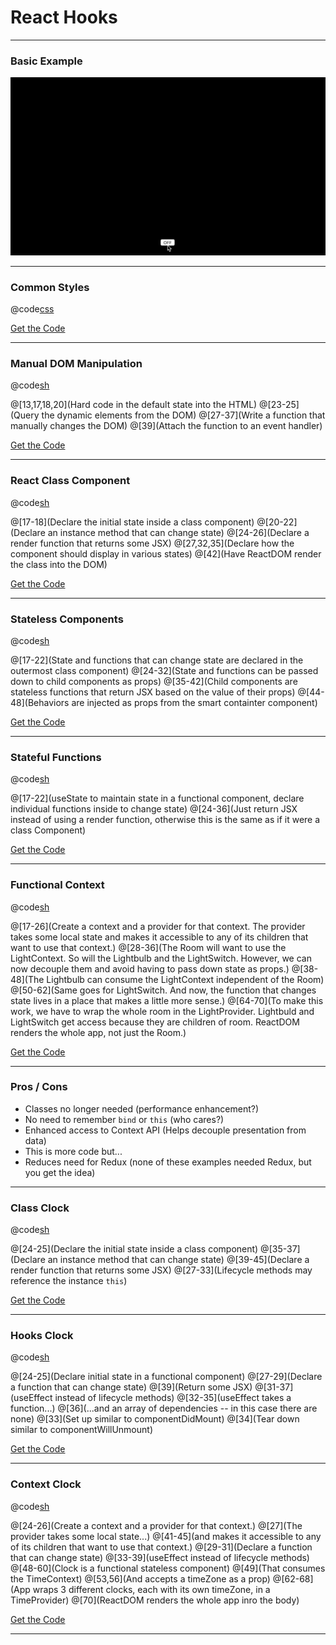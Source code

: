 # React Hooks

---

### Basic Example

![Lightbulb](assets/gifs/lightbulb.gif)

---

### Common Styles

@code[css](code/lightbulb.css)

[Get the Code](https://raw.githubusercontent.com/wyncode/gitpitch_react_hooks/master/code/lightbulb.css)

---


### Manual DOM Manipulation

@code[sh](code/lightbulb_simple_vanilla.html)

@[13,17,18,20](Hard code in the default state into the HTML)
@[23-25](Query the dynamic elements from the DOM)
@[27-37](Write a function that manually changes the DOM)
@[39](Attach the function to an event handler)

[Get the Code](https://raw.githubusercontent.com/wyncode/gitpitch_react_hooks/master/code/lightbulb_simple_vanilla.html)

---

### React Class Component

@code[sh](code/lightbulb_simple_react_class.html)

@[17-18](Declare the initial state inside a class component)
@[20-22](Declare an instance method that can change state)
@[24-26](Declare a render function that returns some JSX)
@[27,32,35](Declare how the component should display in various states)
@[42](Have ReactDOM render the class into the DOM)

[Get the Code](https://raw.githubusercontent.com/wyncode/gitpitch_react_hooks/master/code/lightbulb_simple_react_class.html)

---

### Stateless Components

@code[sh](code/lightbulb_simple_react_functional.html)

@[17-22](State and functions that can change state are declared in the outermost class component)
@[24-32](State and functions can be passed down to child components as props)
@[35-42](Child components are stateless functions that return JSX based on the value of their props)
@[44-48](Behaviors are injected as props from the smart containter component)

[Get the Code](https://raw.githubusercontent.com/wyncode/gitpitch_react_hooks/master/code/lightbulb_simple_react_functional.html)

---

### Stateful Functions

@code[sh](code/lightbulb_simple_react_hooks.html)

@[17-22](useState to maintain state in a functional component, declare individual functions inside to change state)
@[24-36](Just return JSX instead of using a render function, otherwise this is the same as if it were a class Component)

[Get the Code](https://raw.githubusercontent.com/wyncode/gitpitch_react_hooks/master/code/lightbulb_simple_react_hooks.html)

---

### Functional Context

@code[sh](code/lightbulb_simple_hooks_context.html)

@[17-26](Create a context and a provider for that context.  The provider takes some local state and makes it accessible to any of its children that want to use that context.)
@[28-36](The Room will want to use the LightContext.  So will the Lightbulb and the LightSwitch.  However, we can now decouple them and avoid having to pass down state as props.)
@[38-48](The Lightbulb can consume the LightContext independent of the Room)
@[50-62](Same goes for LightSwitch.  And now, the function that changes state lives in a place that makes a little more sense.)
@[64-70](To make this work, we have to wrap the whole room in the LightProvider.  Lightbuld and LightSwitch get access because they are children of room.  ReactDOM renders the whole app, not just the Room.)

[Get the Code](https://raw.githubusercontent.com/wyncode/gitpitch_react_hooks/master/code/lightbulb_simple_react_hooks_context.html)

---

### Pros / Cons

* Classes no longer needed (performance enhancement?)
* No need to remember `bind` or `this` (who cares?)
* Enhanced access to Context API (Helps decouple presentation from data)
* This is more code but...
* Reduces need for Redux (none of these examples needed Redux, but you get the idea)

---

### Class Clock

@code[sh](code/clock_react.html)

@[24-25](Declare the initial state inside a class component)
@[35-37](Declare an instance method that can change state)
@[39-45](Declare a render function that returns some JSX)
@[27-33](Lifecycle methods may reference the instance `this`)

[Get the Code](https://raw.githubusercontent.com/wyncode/gitpitch_react_hooks/master/code/clock_react.html)

---

### Hooks Clock

@code[sh](code/clock_react_hooks.html)

@[24-25](Declare initial state in a functional component)
@[27-29](Declare a function that can change state)
@[39](Return some JSX)
@[31-37](useEffect instead of lifecycle methods)
@[32-35](useEffect takes a function...)
@[36](...and an array of dependencies -- in this case there are none)
@[33](Set up similar to componentDidMount)
@[34](Tear down similar to componentWillUnmount)

[Get the Code](https://raw.githubusercontent.com/wyncode/gitpitch_react_hooks/master/code/clock_react_hooks.html)

---

### Context Clock

@code[sh](code/clock_react_hooks_context.html)

@[24-26](Create a context and a provider for that context.)
@[27](The provider takes some local state...)
@[41-45](and makes it accessible to any of its children that want to use that context.)
@[29-31](Declare a function that can change state)
@[33-39](useEffect instead of lifecycle methods)
@[48-60](Clock is a functional stateless component)
@[49](That consumes the TimeContext)
@[53,56](And accepts a timeZone as a prop)
@[62-68](App wraps 3 different clocks, each with its own timeZone, in a TimeProvider)
@[70](ReactDOM renders the whole app inro the body)

[Get the Code](https://raw.githubusercontent.com/wyncode/gitpitch_react_hooks/master/code/clock_react_hooks_context.html)

---


